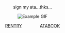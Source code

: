 
<div align="center">
  
 sign my ata...thks... 
 
  ![Example GIF](https://files.catbox.moe/opbipn.gif)

  [RENTRY‎](https://rentry.co/hypnomics)      ‎ ‎  ‎  ‎  ‎  ‎  ‎          ‎ ‎  ‎  ‎  ‎  ‎  ‎     [ATABOOK](https://kanata.atabook.org/)
  
</div>
